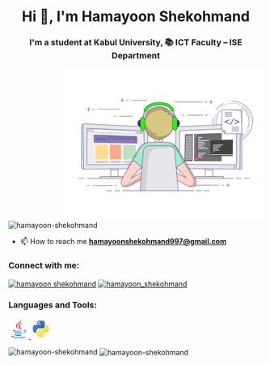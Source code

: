 <h1 align="center">Hi 👋, I'm Hamayoon Shekohmand</h1>
<h3 align="center">I'm a student at Kabul University, 📚 ICT Faculty – ISE Department</h3>
<img align="right"alt="coding"width="400"src="https://raw.githubusercontent.com/devSouvik/devSouvik/master/gif3.gif">
<p align="left"> <img src="https://komarev.com/ghpvc/?username=hamayoon-shekohmand&label=Profile%20views&color=0e75b6&style=flat" alt="hamayoon-shekohmand" /> </p>

- 📫 How to reach me **hamayoonshekohmand997@gmail.com**

<h3 align="left">Connect with me:</h3>
<p align="left">
<a href="https://fb.com/hamayoon shekohmand" target="blank"><img align="center" src="https://raw.githubusercontent.com/rahuldkjain/github-profile-readme-generator/master/src/images/icons/Social/facebook.svg" alt="hamayoon shekohmand" height="30" width="40" /></a>
<a href="https://instagram.com/hamayoon_shekohmand" target="blank"><img align="center" src="https://raw.githubusercontent.com/rahuldkjain/github-profile-readme-generator/master/src/images/icons/Social/instagram.svg" alt="hamayoon_shekohmand" height="30" width="40" /></a>
</p>

<h3 align="left">Languages and Tools:</h3>
<p align="left"> <a href="https://www.java.com" target="_blank" rel="noreferrer"> <img src="https://raw.githubusercontent.com/devicons/devicon/master/icons/java/java-original.svg" alt="java" width="40" height="40"/> </a> <a href="https://www.python.org" target="_blank" rel="noreferrer"> <img src="https://raw.githubusercontent.com/devicons/devicon/master/icons/python/python-original.svg" alt="python" width="40" height="40"/> </a> </p>

<p><img align="left" src="https://github-readme-stats.vercel.app/api/top-langs?username=hamayoon-shekohmand&show_icons=true&locale=en&layout=compact" alt="hamayoon-shekohmand" /></p>

<p>&nbsp;<img align="center" src="https://github-readme-stats.vercel.app/api?username=hamayoon-shekohmand&show_icons=true&locale=en" alt="hamayoon-shekohmand" /></p>

